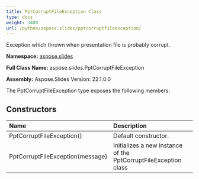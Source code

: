 ```yaml
---
title: PptCorruptFileException Class
type: docs
weight: 3400
url: /python/aspose.slides/pptcorruptfileexception/
---
```


Exception which thrown when presentation file is probably corrupt.

**Namespace:** [aspose.slides](/python/aspose.slides/)

**Full Class Name:** aspose.slides.PptCorruptFileException

**Assembly:**  Aspose.Slides Version: 22.1.0.0

The PptCorruptFileException type exposes the following members:
## **Constructors**
|**Name**|**Description**|
| :- | :- |
|PptCorruptFileException()|Default constructor.|
|PptCorruptFileException(message)|Initializes a new instance of the PptCorruptFileException class|
